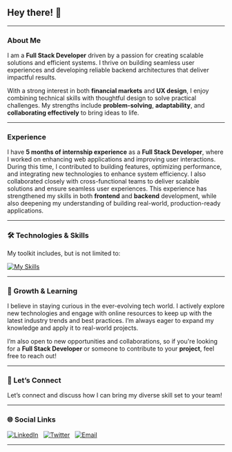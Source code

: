 ## Hey there! 👋  

---

### About Me  
I am a **Full Stack Developer** driven by a passion for creating scalable solutions and efficient systems. I thrive on building seamless user experiences and developing reliable backend architectures that deliver impactful results.  

With a strong interest in both **financial markets** and **UX design**, I enjoy combining technical skills with thoughtful design to solve practical challenges. My strengths include **problem-solving**, **adaptability**, and **collaborating effectively** to bring ideas to life.

---

### Experience  
I have **5 months of internship experience** as a **Full Stack Developer**, where I worked on enhancing web applications and improving user interactions. During this time, I contributed to building features, optimizing performance, and integrating new technologies to enhance system efficiency. I also collaborated closely with cross-functional teams to deliver scalable solutions and ensure seamless user experiences. This experience has strengthened my skills in both **frontend** and **backend** development, while also deepening my understanding of building real-world, production-ready applications.

---

### 🛠️ Technologies & Skills  
My toolkit includes, but is not limited to:

[![My Skills](https://skillicons.dev/icons?i=java,js,typescript,nodejs,react,nextjs,express,mongodb,postgresql,aws,git,github,postman,vscode,figma&theme=light)](https://skillicons.dev)



---

### 🌱 Growth & Learning  
I believe in staying curious in the ever-evolving tech world. I actively explore new technologies and engage with online resources to keep up with the latest industry trends and best practices. I’m always eager to expand my knowledge and apply it to real-world projects.  

I’m also open to new opportunities and collaborations, so if you're looking for a **Full Stack Developer** or someone to contribute to your **project**, feel free to reach out!

---

### 🤝 Let’s Connect  
Let’s connect and discuss how I can bring my diverse skill set to your team!  

---

### 🌐 Social Links

[![LinkedIn](https://skillicons.dev/icons?i=linkedin&theme=light)](https://www.linkedin.com/in/pranav-bedi-5a225a228/) &nbsp; [![Twitter](https://skillicons.dev/icons?i=twitter&theme=light)](https://x.com/pranavvv_b) &nbsp; [![Email](https://skillicons.dev/icons?i=gmail&theme=light)](mailto:pranavbedi6@gmail.com)



---
